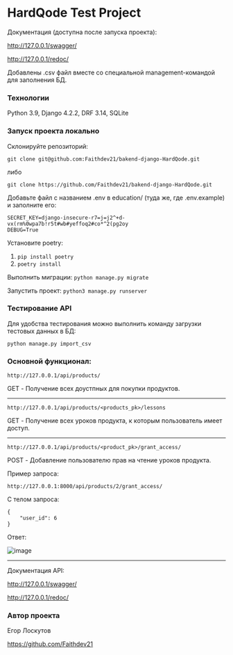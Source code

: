 # HardQode Test Project

Документация (доступна после запуска проекта):

http://127.0.0.1/swagger/

http://127.0.0.1/redoc/

Добавлены .csv файл вместе со специальной management-командой для заполнения БД.


### Технологии

Python 3.9, Django 4.2.2, DRF 3.14, SQLite

### Запуск проекта локально

Склонируйте репозиторий:

```git clone git@github.com:Faithdev21/bakend-django-HardQode.git```

либо

```git clone https://github.com/Faithdev21/bakend-django-HardQode.git```

Добавьте файл с названием .env в education/ (туда же, где .env.example) и заполните его:

```
SECRET_KEY=django-insecure-r7=j=j2^+d-vx(rm%0wpa7b!r5t#wb#yeffoq2#co*^2(pg2oy
DEBUG=True
```

Установите poetry:  
1. ```pip install poetry```  
2. ```poetry install```

Выполнить миграции:
```python manage.py migrate```

Запустить проект:
```python3 manage.py runserver```

### Тестирование API

Для удобства тестирования можно выполнить команду загрузки тестовых данных в БД:

```python manage.py import_csv```

### Основной функционал:

`http://127.0.0.1/api/products/`  

GET - Получение всех доустпных для покупки продуктов.

---

`http://127.0.0.1/api/products/<products_pk>/lessons`

GET - Получение всех уроков продукта, к которым пользователь имеет доступ.

---

`http://127.0.0.1/api/products/<product_pk>/grant_access/`

POST - Добавление пользователю прав на чтение уроков продукта.

Пример запроса:

`http://127.0.0.1:8000/api/products/2/grant_access/`

С телом запроса:
```
{
    "user_id": 6
}
```
Ответ:  

![image](https://github.com/Faithdev21/bakend-django-HardQode/assets/119350657/5baf3337-270f-4ac4-8ebf-5a93afb1e3ec)

---

Документация API:

http://127.0.0.1/swagger/

http://127.0.0.1/redoc/

### Автор проекта

Егор Лоскутов

https://github.com/Faithdev21
